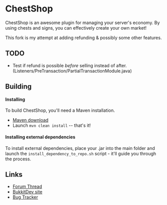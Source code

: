 ChestShop
================================

ChestShop is an awesome plugin for managing your server's economy. 
By using chests and signs, you can effectively create your own market!

This fork is my attempt at adding refunding & possibly some other features.

TODO
--------------------------------
- Test if refund is possible *before* selling instead of after. (Listeners/PreTransaction/PartialTransactionModule.java)


Building
--------------------------------

#### Installing

To build ChestShop, you'll need a Maven installation.
* [Maven download](http://maven.apache.org/download.cgi)
* Launch `mvn clean install` -- that's it!

#### Installing external dependencies

To install external dependencies, place your .jar into the main folder and launch the `install_dependency_to_repo.sh` script - it'll guide you through the process.


Links
--------------------------------
* [Forum Thread](http://forums.bukkit.org/threads/4150/)
* [BukkitDev site](http://dev.bukkit.org/server-mods/chestshop/)
* [Bug Tracker](http://dev.bukkit.org/server-mods/chestshop/tickets/?status=+)
